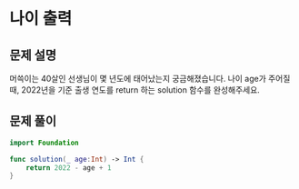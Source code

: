# 나이 출력
## 문제 설명
머쓱이는 40살인 선생님이 몇 년도에 태어났는지 궁금해졌습니다. 나이 age가 주어질 때, 2022년을 기준 출생 연도를 return 하는 solution 함수를 완성해주세요.


## 문제 풀이

```swift
import Foundation

func solution(_ age:Int) -> Int {
    return 2022 - age + 1
}
```
